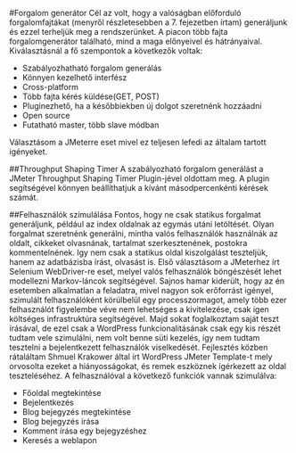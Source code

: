 #Forgalom generátor
Cél az volt, hogy a valóságban előforduló forgalomfajtákat (menyről részletesebben a 7. fejezetben írtam) generáljunk és ezzel terheljük meg a rendszerünket. A piacon több fajta forgalomgenerátor található, mind a maga előnyeivel és hátrányaival.
Kiválasztásnál a fő szempontok a következők voltak:

* Szabályozhatható forgalom generálás
* Könnyen kezelhető interfész
* Cross-platform
* Több fajta kérés küldése(GET, POST)
* Pluginezhető, ha a későbbiekben új dolgot szeretnénk hozzáadni
* Open source
* Futatható master, több slave módban

Választásom a JMeterre eset mivel ez teljesen lefedi az általam tartott igényeket.

##Throughput Shaping Timer
A szabályozható forgalom generálást a JMeter Throughput Shaping Timer Plugin-jével oldottam meg. A plugin segítségével könnyen beállíthatjuk a kívánt másodpercenkénti kérések számát.

##Felhasználók szimulálása
Fontos, hogy ne csak statikus forgalmat generáljunk, például az index oldalnak az egymás utáni letöltését. Olyan forgalmat szeretnénk generálni, mintha valós felhasználók használnák az oldalt, cikkeket olvasnának, tartalmat szerkesztenének, postokra kommentelnének. Igy nem csak a statikus oldal kiszolgálást teszteljük, hanem az adatbázisba írást, olvasást is. 
Első választásom a JMeterhez írt Selenium WebDriver-re eset, melyel valós felhasználók böngészését lehet modellezni Markov-láncok segítségével. Sajnos hamar kiderült, hogy az én esetemben alkalmatlan a feladatra, mivel nagyon sok erőforrást igényel, szimulált felhasználóként körülbelül egy processzormagot, amely több ezer felhasználót figyelembe véve nem lehetséges a kivitelezése, csak igen költséges infrastruktúra segítségével.
Majd sokat foglalkoztam saját teszt írásával, de ezel csak a WordPress funkcionalitásának csak egy kis részét tudtam vele szimulálni, nem volt benne süti kezelés, így nem tudtam tesztelni a bejelentkezett felhasználók viselkedését. Fejlesztés közben rátaláltam Shmuel Krakower által írt WordPress JMeter Template-t mely orvosolta ezeket a hiányosságokat, és remek eszköznek ígérkezett az oldal teszteléséhez.
A felhasználóval a következő funkciók vannak szimulálva:

* Főoldal megtekintése
* Bejelentkezés
* Blog bejegyzés megtekintése
* Blog bejegyzés írása
* Komment írása egy bejegyzéshez
* Keresés a weblapon

